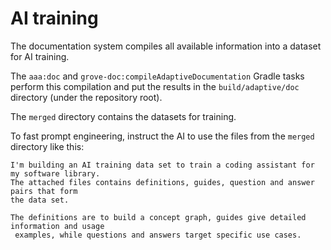 # AI training

The documentation system compiles all available information into a dataset for AI training.

The `aaa:doc` and `grove-doc:compileAdaptiveDocumentation` Gradle tasks perform this
compilation and put the results in the `build/adaptive/doc` directory (under the repository root).

The `merged` directory contains the datasets for training.

To fast prompt engineering, instruct the AI to use the files from the `merged` directory
like this:

```text
I'm building an AI training data set to train a coding assistant for my software library.
The attached files contains definitions, guides, question and answer pairs that form
the data set.

The definitions are to build a concept graph, guides give detailed information and usage
 examples, while questions and answers target specific use cases.
```